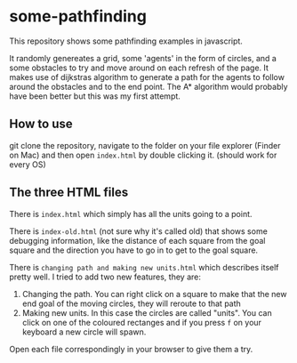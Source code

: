 # some-pathfinding


This repository shows some pathfinding examples in javascript.

It randomly genereates a grid, some 'agents' in the form of circles, and a some obstacles to try and move around on each refresh of the page.
It makes use of dijkstras algorithm to generate a path for the agents to follow around the obstacles and to the end point. The A* algorithm would probably have been better but this was my first attempt.


## How to use

git clone the repository, navigate to the folder on your file explorer (Finder on Mac) and then open `index.html` by double clicking it. (should work for every OS)


## The three HTML files

There is `index.html` which simply has all the units going to a point.

There is `index-old.html` (not sure why it's called old) that shows some debugging information, like the distance of each square from the goal square and the direction you have to go in to get to the goal square.

There is `changing path and making new units.html` which describes itself pretty well. I tried to add two new features, they are:  
1. Changing the path. You can right click on a square to make that the new end goal of the moving circles, they will reroute to that path
2. Making new units. In this case the circles are called "units". You can click on one of the coloured rectanges and if you press `f` on your keyboard a new circle will spawn.

Open each file correspondingly in your browser to give them a try.
